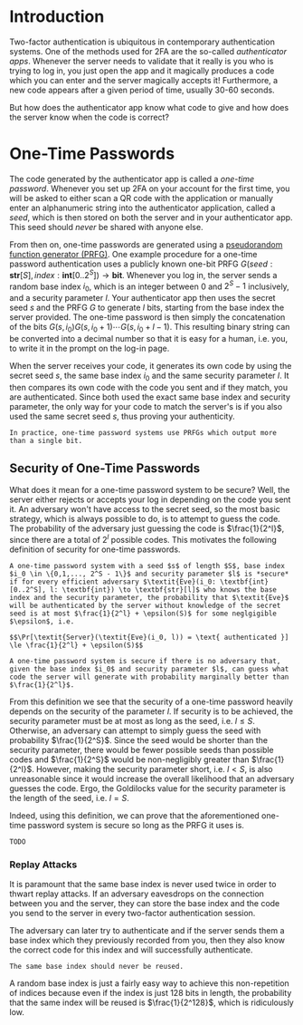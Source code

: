 # Introduction
Two-factor authentication is ubiquitous in contemporary authentication systems. One of the methods used for 2FA are the so-called *authenticator apps*. Whenever the server needs to validate that it really is you who is trying to log in, you just open the app and it magically produces a code which you can enter and the server magically accepts it! Furthermore, a new code appears after a given period of time, usually 30-60 seconds. 

But how does the authenticator app know what code to give and how does the server know when the code is correct? 

# One-Time Passwords
The code generated by the authenticator app is called a *one-time password*. Whenever you set up 2FA on your account for the first time, you will be asked to either scan a QR code with the application or manually enter an alphanumeric string into the authenticator application, called a *seed*, which is then stored on both the server and in your authenticator app. This seed should *never* be shared with anyone else.

From then on, one-time passwords are generated using a [pseudorandom function generator (PRFG)](../../Primitives/Pseudorandom%20Function%20Generators%20(PRFGs).md). One example procedure for a one-time password authentication uses a publicly known one-bit PRFG $G(seed: \textbf{str}[S], index: \textbf{int}[0..2^S]) \to \textbf{bit}$. Whenever you log in, the server sends a random base index $i_0$, which is an integer between $0$ and $2^S - 1$ inclusively, and a security parameter $l$. Your authenticator app then uses the secret seed $s$ and the PRFG $G$ to generate $l$ bits, starting from the base index the server provided. The one-time password is then simply the concatenation of the bits $G(s, i_0)G(s,i_0 + 1)\cdots G(s,i_0 + l - 1)$. This resulting binary string can be converted into a decimal number so that it is easy for a human, i.e. you, to write it in the prompt on the log-in page.

When the server receives your code, it generates its own code by using the secret seed $s$, the same base index $i_0$ and the same security parameter $l$. It then compares its own code with the code you sent and if they match, you are authenticated. Since both used the exact same base index and security parameter, the only way for your code to match the server's is if you also used the same secret seed $s$, thus proving your authenticity. 

```admonish note
In practice, one-time password systems use PRFGs which output more than a single bit.
```

## Security of One-Time Passwords
What does it mean for a one-time password system to be secure? Well, the server either rejects or accepts your log in depending on the code you sent it. An adversary won't have access to the secret seed, so the most basic strategy, which is always possible to do, is to attempt to guess the code. The probability of the adversary just guessing the code is $\frac{1}{2^l}$, since there are a total of $2^l$ possible codes. This motivates the following definition of security for one-time passwords.

```admonish danger title="Definition: Security of One-Time Passwords"
A one-time password system with a seed $s$ of length $S$, base index $i_0 \in \{0,1,..., 2^S - 1\}$ and security parameter $l$ is *secure* if for every efficient adversary $\textit{Eve}(i_0: \textbf{int}[0..2^S], l: \textbf{int}) \to \textbf{str}[l]$ who knows the base index and the security parameter, the probability that $\textit{Eve}$ will be authenticated by the server without knowledge of the secret seed is at most $\frac{1}{2^l} + \epsilon(S)$ for some neglgigible $\epsilon$, i.e.

$$\Pr[\textit{Server}(\textit{Eve}(i_0, l)) = \text{ authenticated }] \le \frac{1}{2^l} + \epsilon(S)$$
```

```admonish tip title="Definition Breakdown"
A one-time password system is secure if there is no adversary that, given the base index $i_0$ and security parameter $l$, can guess what code the server will generate with probability marginally better than $\frac{1}{2^l}$.
```

From this definition we see that the security of a one-time password heavily depends on the security of the parameter $l$. If security is to be achieved, the security parameter must be at most as long as the seed, i.e. $l \le S$. Otherwise, an adversary can attempt to simply guess the seed with probability $\frac{1}{2^S}$. Since the seed would be shorter than the security parameter, there would be fewer possible seeds than possible codes and $\frac{1}{2^S}$ would be non-negligibly greater than $\frac{1}{2^l}$. However, making the security parameter short, i.e. $l \lt S$, is also unreasonable since it would increase the overall likelihood that an adversary guesses the code. Ergo, the Goldilocks value for the security parameter is the length of the seed, i.e. $l = S$.

Indeed, using this definition, we can prove that the aforementioned one-time password system is secure so long as the PRFG it uses is.

```admonish check collapsible=true title="Proof: Security of Example One-Time Password"
TODO
```

### Replay Attacks
It is paramount that the same base index is never used twice in order to thwart replay attacks. If an adversary eavesdrops on the connection between you and the server, they can store the base index and the code you send to the server in every two-factor authentication session.

The adversary can later try to authenticate and if the server sends them a base index which they previously recorded from you, then they also know the correct code for this index and will successfully authenticate. 

```admonish warning
The same base index should never be reused.
```

A random base index is just a fairly easy way to achieve this non-repetition of indices because even if the index is just 128 bits in length, the probability that the same index will be reused is $\frac{1}{2^128}$, which is ridiculously low.